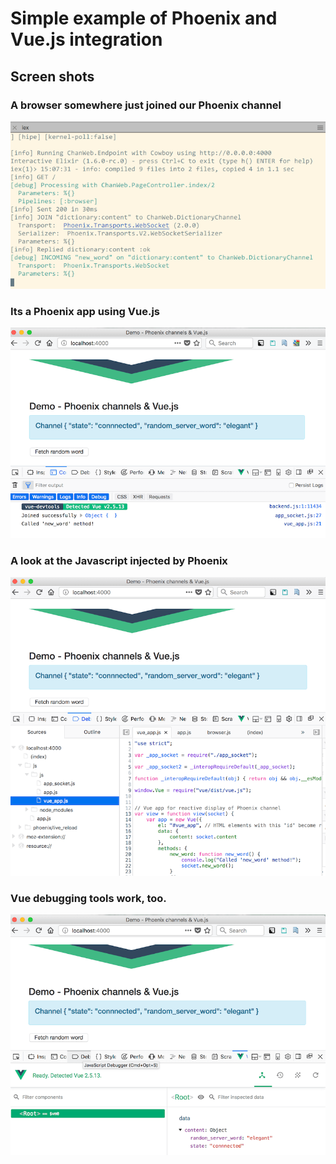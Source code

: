 # Simple example of Phoenix and Vue.js integration

## Screen shots

 ### A browser somewhere just joined our Phoenix channel

  ![Connecting to channel](assets/doc_images/vuechannel_terminal.png) 

  ### Its a Phoenix app using Vue.js

  ![Phoenix displays Vue data](assets/doc_images/vuechannel_1.png) 

  ### A look at the Javascript injected by Phoenix

  ![Here is the JS-code](assets/doc_images/vuechannel_2.png) 

  ### Vue debugging tools work, too.

  ![Vue debugging tools work, too](assets/doc_images/vuechannel_3.png) 

